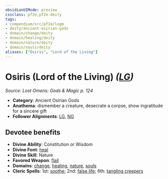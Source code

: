 ```yaml
---
obsidianUIMode: preview
cssclass: pf2e,pf2e-deity
tags:
- compendium/src/pf2e/logm
- deity/ancient-osirian-gods
- domain/change/deity
- domain/healing/deity
- domain/nature/deity
- domain/souls/deity
aliases: ["Osiris", "Lord of the Living"]
---
```

# Osiris (Lord of the Living) *([LG](../../../rules/traits/lawful-goo-b1.md))*  
*Source: Lost Omens: Gods & Magic p. 124*  

- **Category**: Ancient Osirian Gods
- **Anathema**: dismember a creature, desecrate a corpse, show ingratitude for a sincere gift
- **Follower Alignments**: [LG](../../../rules/traits/lawful-goo-b1.md), [NG](../../../rules/traits/neutral-good-b1.md)

## Devotee benefits

- **Divine Ability**: Constitution or Wisdom
- **Divine Font**: [heal](../../spells/heal.md)
- **Divine Skill**: Nature
- **Favored Weapon**: [flail](../../equipment/items/flail.md)
- **Domains**: [change](../domains.md#Change), [healing](../domains.md#Healing), [nature](../domains.md#Nature), [souls](../domains.md#Souls)
- **Cleric Spells**: 1st: [soothe](../../spells/soothe.md); 2nd: [false life](../../spells/false-life.md); 6th: [tangling creepers](../../spells/tangling-creepers.md)